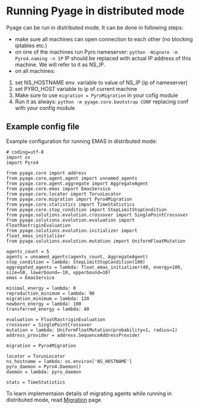 
Running Pyage in distributed mode
===
Pyage can be run in distributed mode. It can be done in following steps:

- make sure all machines can open connection to each other (no blocking iptables etc.)
- on one of the machines run Pyro nameserver: ```python -Wignore -m Pyro4.naming -n IP``` IP should be replaced with actual IP address of this machine. We will refer to it as NS_IP.
- on all machines:
1. set NS_HOSTNAME env. variable to value of NS_IP (ip of nameserver)
2. set PYRO_HOST variable to ip of current machine
3. Make sure to use ```migration = PyroMigration``` in your cofig module
4. Run it as always: ```python -m pyage.core.bootstrap CONF``` replacing conf with your config module

Example config file
---

Example configuration for running EMAS in distributed mode:
```
# coding=utf-8
import os
import Pyro4

from pyage.core import address
from pyage.core.agent.agent import unnamed_agents
from pyage.core.agent.aggregate import AggregateAgent
from pyage.core.emas import EmasService
from pyage.core.locator import TorusLocator
from pyage.core.migration import Pyro4Migration
from pyage.core.statistics import TimeStatistics
from pyage.core.stop_condition import StepLimitStopCondition
from pyage.solutions.evolution.crossover import SinglePointCrossover
from pyage.solutions.evolution.evaluation import FloatRastriginEvaluation
from pyage.solutions.evolution.initializer import float_emas_initializer
from pyage.solutions.evolution.mutation import UniformFloatMutation

agents_count = 5
agents = unnamed_agents(agents_count, AggregateAgent)
stop_condition = lambda: StepLimitStopCondition(100)
aggregated_agents = lambda: float_emas_initializer(40, energy=100, size=50, lowerbound=-10, upperbound=10)
emas = EmasService

minimal_energy = lambda: 0
reproduction_minimum = lambda: 90
migration_minimum = lambda: 120
newborn_energy = lambda: 100
transferred_energy = lambda: 40

evaluation = FloatRastriginEvaluation
crossover = SinglePointCrossover
mutation = lambda: UniformFloatMutation(probability=1, radius=1)
address_provider = address.SequenceAddressProvider

migration = Pyro4Migration

locator = TorusLocator
ns_hostname = lambda: os.environ['NS_HOSTNAME']
pyro_daemon = Pyro4.Daemon()
daemon = lambda: pyro_daemon

stats = TimeStatistics
```
To learn implementaion details of migrating agents while running in distributed mode, read [Migration](./migration.md) page. 
